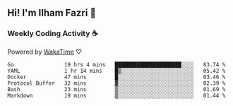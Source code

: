 ## Hi! I'm Ilham Fazri 👋

### Weekly Coding Activity ☕
Powered by [WakaTime](https://wakatime.com/) ♡
<!--START_SECTION:waka-->

```text
Go                19 hrs 4 mins   █████████████████████░░░░   83.74 %
YAML              1 hr 14 mins    █▒░░░░░░░░░░░░░░░░░░░░░░░   05.42 %
Docker            47 mins         █░░░░░░░░░░░░░░░░░░░░░░░░   03.46 %
Protocol Buffer   32 mins         ▓░░░░░░░░░░░░░░░░░░░░░░░░   02.39 %
Bash              23 mins         ▒░░░░░░░░░░░░░░░░░░░░░░░░   01.69 %
Markdown          19 mins         ▒░░░░░░░░░░░░░░░░░░░░░░░░   01.44 %
```

<!--END_SECTION:waka-->
